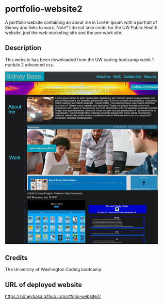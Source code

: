 # portfolio-website2
A portfolio website containing an about me in Lorem ipsum with a portrait of Sidney and links to work. Note* I do not take credit for the UW Public Health website, just the web marketing site and the pre-work site.

## Description

This website has been downloaded from the UW coding bootcamp week 1 module 2 advanced css.

![A portfolio website displaying work done by Sidney except the Seattle image which is not my work, nor is the website that is linked to it which is the University of Washington department of Public Health.](/assets/images/portfolio_website2_screenshot2.jpg)

## Credits

The University of Washington Coding bootcamp

## URL of deployed website
https://sidneybasa.github.io/portfolio-website2/
